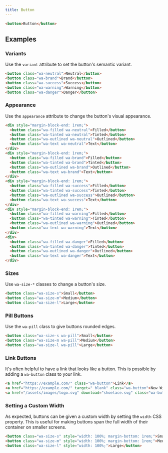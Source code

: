 ```yaml
---
title: Button
---
```


```html {.example}
<button>Button</button>
```

## Examples

### Variants

Use the `variant` attribute to set the button's semantic variant.

```html {.example}
<button class="wa-neutral">Neutral</button>
<button class="wa-brand">Brand</button>
<button class="wa-success">Success</button>
<button class="wa-warning">Warning</button>
<button class="wa-danger">Danger</button>
```

### Appearance

Use the `appearance` attribute to change the button's visual appearance.

```html {.example}
<div style="margin-block-end: 1rem;">
  <button class="wa-filled wa-neutral">Filled</button>
  <button class="wa-tinted wa-neutral">Tinted</button>
  <button class="wa-outlined wa-neutral">Outlined</button>
  <button class="wa-text wa-neutral">Text</button>
</div>
<div style="margin-block-end: 1rem;">
  <button class="wa-filled wa-brand">Filled</button>
  <button class="wa-tinted wa-brand">Tinted</button>
  <button class="wa-outlined wa-brand">Outlined</button>
  <button class="wa-text wa-brand">Text</button>
</div>
<div style="margin-block-end: 1rem;">
  <button class="wa-filled wa-success">Filled</button>
  <button class="wa-tinted wa-success">Tinted</button>
  <button class="wa-outlined wa-success">Outlined</button>
  <button class="wa-text wa-success">Text</button>
</div>
<div style="margin-block-end: 1rem;">
  <button class="wa-filled wa-warning">Filled</button>
  <button class="wa-tinted wa-warning">Tinted</button>
  <button class="wa-outlined wa-warning">Outlined</button>
  <button class="wa-text wa-warning">Text</button>
</div>
<div>
  <button class="wa-filled wa-danger">Filled</button>
  <button class="wa-tinted wa-danger">Tinted</button>
  <button class="wa-outlined wa-danger">Outlined</button>
  <button class="wa-text wa-danger">Text</button>
</div>
```

### Sizes

Use `wa-size-*` classes to change a button's size.

```html {.example}
<button class="wa-size-s">Small</button>
<button class="wa-size-m">Medium</button>
<button class="wa-size-l">Large</button>
```

### Pill Buttons

Use the `wa-pill` class to give buttons rounded edges.

```html {.example}
<button class="wa-size-s wa-pill">Small</button>
<button class="wa-size-m wa-pill">Medium</button>
<button class="wa-size-l wa-pill">Large</button>
```

### Link Buttons

It's often helpful to have a link that looks like a button.
This is possible by adding a `wa-button` class to your link.

```html {.example}
<a href="https://example.com/" class="wa-button">Link</a>
<a href="https://example.com/" target="_blank" class="wa-button">New Window</a>
<a href="/assets/images/logo.svg" download="shoelace.svg" class="wa-button">Download</a>
```

### Setting a Custom Width

As expected, buttons can be given a custom width by setting the `width` CSS property. This is useful for making buttons span the full width of their container on smaller screens.

```html {.example}
<button class="wa-size-s" style="width: 100%; margin-bottom: 1rem;">Small</button>
<button class="wa-size-m" style="width: 100%; margin-bottom: 1rem;">Medium</button>
<button class="wa-size-l" style="width: 100%;">Large</button>
```
<!--

### Loading

Use the `loading` attribute to make a button busy. The width will remain the same as before, preventing adjacent elements from moving around.

```html {.example}
<button class="wa-brand" loading>Brand</button>
<button class="wa-success" loading>Success</button>
<button class="wa-neutral" loading>Neutral</button>
<button class="wa-warning" loading>Warning</button>
<button class="wa-danger" loading>Danger</button>
```

### Disabled

Use the `disabled` attribute to disable a button.

```html {.example}
<button class="wa-brand" disabled>Brand</button>
<button class="wa-success" disabled>Success</button>
<button class="wa-neutral" disabled>Neutral</button>
<button class="wa-warning" disabled>Warning</button>
``` -->
